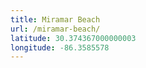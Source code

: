 ```yaml
---
title: Miramar Beach
url: /miramar-beach/
latitude: 30.374367000000003
longitude: -86.3585578
---
```

